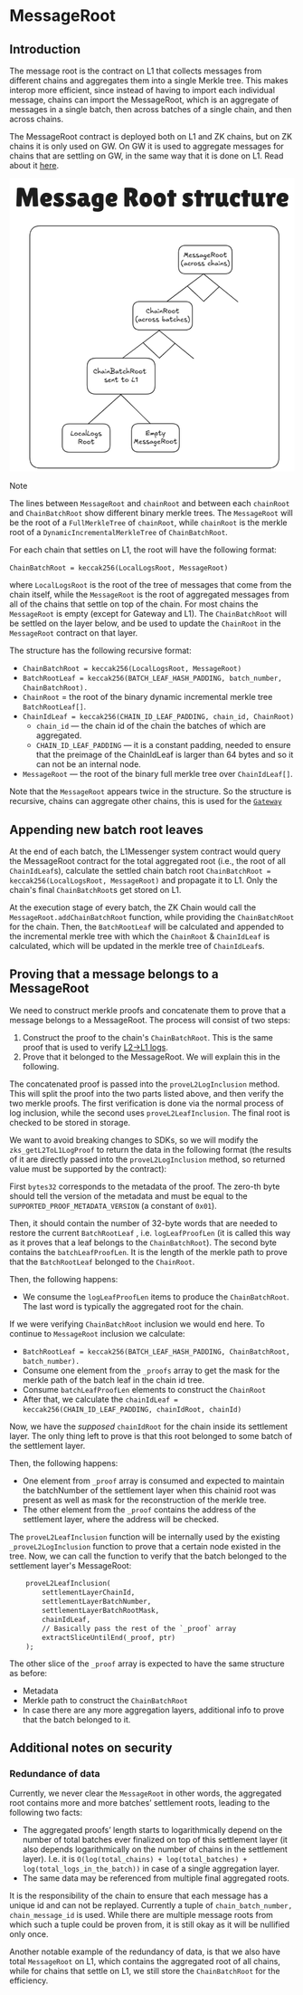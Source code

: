 # MessageRoot

## Introduction

The message root is the contract on L1 that collects messages from different chains and aggregates them into a single Merkle tree. This makes interop more efficient, since instead of having to import each individual message, chains can import the MessageRoot, which is an aggregate of messages in a single batch, then across batches of a single chain, and then across chains. 

The MessageRoot contract is deployed both on L1 and ZK chains, but on ZK chains it is only used on GW. On GW it is used to aggregate messages for chains that are settling on GW, in the same way that it is done on L1. Read about it [here](../../gateway/nested_l3_l1_messaging.md).

![MessageRoot](../img/message_root.png)

> [!NOTE]
> The lines between `MessageRoot` and `chainRoot` and between each `chainRoot` and `ChainBatchRoot` show different  binary merkle trees. The `MessageRoot` will be the root of a `FullMerkleTree` of `chainRoot`, while `chainRoot` is the merkle root of a `DynamicIncrementalMerkleTree` of `ChainBatchRoot`.

For each chain that settles on L1, the root will have the following format:

`ChainBatchRoot = keccak256(LocalLogsRoot, MessageRoot)`

where `LocalLogsRoot` is the root of the tree of messages that come from the chain itself, while the `MessageRoot` is the root of aggregated messages from all of the chains that settle on top of the chain. For most chains the `MessageRoot` is empty (except for Gateway and L1). The `ChainBatchRoot` will be settled on the layer below, and be used to update the `ChainRoot` in the `MessageRoot` contract on that layer.

The structure has the following recursive format:

- `ChainBatchRoot = keccak256(LocalLogsRoot, MessageRoot)`
- `BatchRootLeaf = keccak256(BATCH_LEAF_HASH_PADDING, batch_number, ChainBatchRoot).`
- `ChainRoot` = the root of the binary dynamic incremental merkle tree `BatchRootLeaf[]`.
- `ChainIdLeaf = keccak256(CHAIN_ID_LEAF_PADDING, chain_id, ChainRoot)`
    - `chain_id` — the chain id of the chain the batches of which are aggregated.
    - `CHAIN_ID_LEAF_PADDING` — it is a constant padding, needed to ensure that the preimage of the ChainIdLeaf is larger than 64 bytes and so it can not be an internal node.
- `MessageRoot` — the root of the binary full merkle tree over `ChainIdLeaf[]`.

Note that the `MessageRoot` appears twice in the structure. So the structure is recursive, chains can aggregate other chains, this is used for the [`Gateway`](../../gateway/nested_l3_l1_messaging.md)

## Appending new batch root leaves

At the end of each batch, the L1Messenger system contract would query the MessageRoot contract for the total aggregated root (i.e., the root of all `ChainIdLeaf`s), calculate the settled chain batch root `ChainBatchRoot = keccak256(LocalLogsRoot, MessageRoot)` and propagate it to L1. Only the chain's final `ChainBatchRoot`s get stored on L1.

At the execution stage of every batch, the ZK Chain would call the `MessageRoot.addChainBatchRoot` function, while providing the `ChainBatchRoot` for the chain. Then, the `BatchRootLeaf` will be calculated and appended to the incremental merkle tree with which the `ChainRoot` & `ChainIdLeaf` is calculated, which will be updated in the merkle tree of `ChainIdLeaf`s.

## Proving that a message belongs to a MessageRoot

We need to construct merkle proofs and concatenate them to prove that a message belongs to a MessageRoot. The process will consist of two steps:

1. Construct the proof to the chain's `ChainBatchRoot`. This is the same proof that is used to verify [L2->L1 logs](../../settlement_contracts/priority_queue/l1_l2_communication/l2_to_l1.md).
2. Prove that it belonged to the MessageRoot. We will explain this in the following.

The concatenated proof is passed into the `proveL2LogInclusion` method. This will split the proof into the two parts listed above, and then verify the two merkle proofs. The first verification is done via the normal process of log inclusion, while the second uses `proveL2LeafInclusion`. The final root is checked to be stored in storage.

We want to avoid breaking changes to SDKs, so we will modify the `zks_getL2ToL1LogProof` to return the data in the following format (the results of it are directly passed into the `proveL2LogInclusion` method, so returned value must be supported by the contract):

First `bytes32` corresponds to the metadata of the proof. The zero-th byte should tell the version of the metadata and must be equal to the `SUPPORTED_PROOF_METADATA_VERSION` (a constant of `0x01`).

Then, it should contain the number of 32-byte words that are needed to restore the current `BatchRootLeaf` , i.e. `logLeafProofLen` (it is called this way as it proves that a leaf belongs to the `ChainBatchRoot`). The second byte contains the `batchLeafProofLen`. It is the length of the merkle path to prove that the `BatchRootLeaf` belonged to the `ChainRoot`.

Then, the following happens:

- We consume the `logLeafProofLen` items to produce the `ChainBatchRoot`. The last word is typically the aggregated root for the chain.

If we were verifying `ChainBatchRoot` inclusion we would end here. To continue to `MessageRoot` inclusion we calculate:

- `BatchRootLeaf = keccak256(BATCH_LEAF_HASH_PADDING, ChainBatchRoot, batch_number).`
- Consume one element from the `_proofs` array to get the mask for the merkle path of the batch leaf in the chain id tree.
- Consume `batchLeafProofLen` elements to construct the `ChainRoot`
- After that, we calculate the `chainIdLeaf = keccak256(CHAIN_ID_LEAF_PADDING, chainIdRoot, chainId)`

Now, we have the _supposed_ `chainIdRoot` for the chain inside its settlement layer. The only thing left to prove is that this root belonged to some batch of the settlement layer.

Then, the following happens:

- One element from `_proof` array is consumed and expected to maintain the batchNumber of the settlement layer when this chainid root was present as well as mask for the reconstruction of the merkle tree.
- The other element from the `_proof` contains the address of the settlement layer, where the address will be checked.

The `proveL2LeafInclusion` function will be internally used by the existing `_proveL2LogInclusion` function to prove that a certain node  existed in the tree. 
Now, we can call the function to verify that the batch belonged to the settlement layer's MessageRoot:

```solidity
    proveL2LeafInclusion(
        settlementLayerChainId,
        settlementLayerBatchNumber,
        settlementLayerBatchRootMask,
        chainIdLeaf,
        // Basically pass the rest of the `_proof` array
        extractSliceUntilEnd(_proof, ptr)
    );
```

The other slice of the `_proof` array is expected to have the same structure as before:

- Metadata
- Merkle path to construct the `ChainBatchRoot`
- In case there are any more aggregation layers, additional info to prove that the batch belonged to it.

## Additional notes on security

### Redundance of data

Currently, we never clear the `MessageRoot` in other words, the aggregated root contains more and more batches’ settlement roots, leading to the following two facts:

- The aggregated proofs’ length starts to logarithmically depend on the number of total batches ever finalized on top of this settlement layer (it also depends logarithmically on the number of chains in the settlement layer). I.e. it is `O(log(total_chains) + log(total_batches) + log(total_logs_in_the_batch))` in case of a single aggregation layer.
- The same data may be referenced from multiple final aggregated roots.

It is the responsibility of the chain to ensure that each message has a unique id and can not be replayed. Currently a tuple of `chain_batch_number, chain_message_id` is used. While there are multiple message roots from which such a tuple could be proven from, it is still okay as it will be nullified only once.

Another notable example of the redundancy of data, is that we also have total `MessageRoot` on L1, which contains the aggregated root of all chains, while for chains that settle on L1, we still store the `ChainBatchRoot` for the efficiency.

<!-- The `sendToL1` method is part of a system contract that gathers all messages during a batch, constructs a Merkle tree
from them at the end of the batch, and sends this tree to the SettlementLayer (Gateway) when the batch is committed.

![sendtol1.png](./img/merkle_chain_root.png)

The settlement layer receives the messages and once the proof for the batch is submitted (or more accurately, during the
"execute" step), it will add the root of the Merkle tree to its `messageRoot` (sometimes called `globalRoot`).

![globalroot.png](./img/merkle_message_root.png)

The `messageRoot` is the root of the Merkle tree that includes all messages from all chains. Each chain regularly reads
the messageRoot value from the Gateway to stay synchronized.

![gateway.png](./img/gateway.png)

If a user wants to call `verifyInteropMessage` on a chain, they first need to query the Gateway for the Merkle path from
the batch they are interested in up to the `messageRoot`. Once they have this path, they can provide it as an argument
when calling a method on the destination chain (such as the `openSignup` method in our example).

![proofmerklepath.png](./img/gateway_chains.png)

#### What if Chain doesn’t provide the proof

If the chain doesn’t respond, users can manually re-create the Merkle proof using data available on L1. Every
interopMessage is also sent to L1.

#### Message roots change frequently

Yes, message roots update continuously as new chains prove their blocks. However, chains retain historical message roots
for a reasonable period (around 24 hours) to ensure that recently generated Merkle paths remain valid.

#### Is this secure? Could a chain operator, like Chain D, use a different message root

Yes, it’s secure. If a malicious operator on Chain D attempted to use a different message root, they wouldn’t be able to
submit the proof for their new batch to the Gateway. This is because the proof’s public inputs must include the valid
message root.

### Other Features

#### Dependency Set

- In ElasticChain, this is implicitly handled by the Gateway. Any chain that is part of the message root can exchange
  messages with any other chain, effectively forming an undirected graph. -->